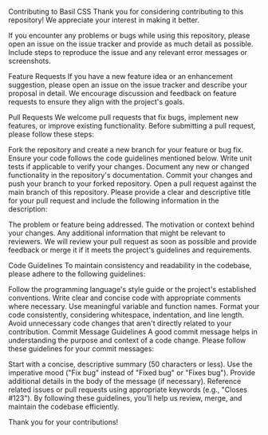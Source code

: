 Contributing to Basil CSS Thank you for considering contributing to this repository! We appreciate your interest in making it better.

If you encounter any problems or bugs while using this repository, please open an issue on the issue tracker and provide as much detail as possible. Include steps to reproduce the issue and any relevant error messages or screenshots.

Feature Requests If you have a new feature idea or an enhancement suggestion, please open an issue on the issue tracker and describe your proposal in detail. We encourage discussion and feedback on feature requests to ensure they align with the project's goals.

Pull Requests We welcome pull requests that fix bugs, implement new features, or improve existing functionality. Before submitting a pull request, please follow these steps:

Fork the repository and create a new branch for your feature or bug fix. Ensure your code follows the code guidelines mentioned below. Write unit tests if applicable to verify your changes. Document any new or changed functionality in the repository's documentation. Commit your changes and push your branch to your forked repository. Open a pull request against the main branch of this repository. Please provide a clear and descriptive title for your pull request and include the following information in the description:

The problem or feature being addressed. The motivation or context behind your changes. Any additional information that might be relevant to reviewers. We will review your pull request as soon as possible and provide feedback or merge it if it meets the project's guidelines and requirements.

Code Guidelines To maintain consistency and readability in the codebase, please adhere to the following guidelines:

Follow the programming language's style guide or the project's established conventions. Write clear and concise code with appropriate comments where necessary. Use meaningful variable and function names. Format your code consistently, considering whitespace, indentation, and line length. Avoid unnecessary code changes that aren't directly related to your contribution. Commit Message Guidelines A good commit message helps in understanding the purpose and context of a code change. Please follow these guidelines for your commit messages:

Start with a concise, descriptive summary (50 characters or less). Use the imperative mood ("Fix bug" instead of "Fixed bug" or "Fixes bug"). Provide additional details in the body of the message (if necessary). Reference related issues or pull requests using appropriate keywords (e.g., "Closes #123"). By following these guidelines, you'll help us review, merge, and maintain the codebase efficiently.

Thank you for your contributions!
